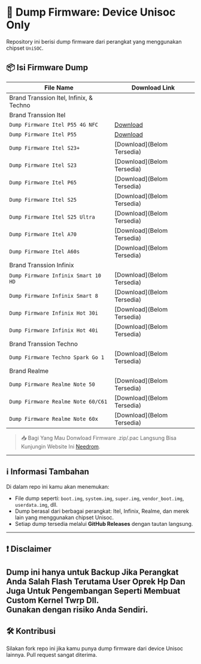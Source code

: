 # 📱 Dump Firmware: Device Unisoc Only

Repository ini berisi dump firmware dari perangkat yang menggunakan chipset `UniSOC`.

## 📦 Isi Firmware Dump

| File Name                       | Download Link                                                                 |
|--------------------------------|-------------------------------------------------------------------------------|
| Brand Transsion Itel, Infinix, & Techno         |                                                                               |
| Brand Transsion Itel          |                                                                               |
| `Dump Firmware Itel P55 4G NFC`                     | [Download](https://github.com/Kurumi-3/Dump_Firmware_Unisoc/releases/tag/Dump_Fw_P55_4G_NFC)                     |
| `Dump Firmware Itel P55`                     | [Download](https://github.com/Kurumi-3/Dump_Firmware_Unisoc/releases/tag/Dump_Fw_Itel_P55)                     |
| `Dump Firmware Itel S23+`                     | [Download](Belom Tersedia)                     |
| `Dump Firmware Itel S23`                     | [Download](Belom Tersedia)                     |
| `Dump Firmware Itel P65`                     | [Download](Belom Tersedia)                     |
| `Dump Firmware Itel S25`                     | [Download](Belom Tersedia)                     |
| `Dump Firmware Itel S25 Ultra`                     | [Download](Belom Tersedia)                     |
| `Dump Firmware Itel A70`                     | [Download](Belom Tersedia)                     |
| `Dump Firmware Itel A60s`                     | [Download](Belom Tersedia)                     |
| Brand Transsion Infinix           |                                                                               |
| `Dump Firmware Infinix Smart 10 HD`                     | [Download](Belom Tersedia)                     |
| `Dump Firmware Infinix Smart 8`                     | [Download](Belom Tersedia)                     |
| `Dump Firmware Infinix Hot 30i`                     | [Download](Belom Tersedia)                     |
| `Dump Firmware Infinix Hot 40i`                     | [Download](Belom Tersedia)                     |
| Brand Transsion Techno           |                                                                               |
| `Dump Firmware Techno Spark Go 1`                     | [Download](Belom Tersedia)                     |
| Brand Realme           |                                                                               |
| `Dump Firmware Realme Note 50`                     | [Download](Belom Tersedia)                     |
| `Dump Firmware Realme Note 60/C61`                     | [Download](Belom Tersedia)                     |
| `Dump Firmware Realme Note 60x`                     | [Download](Belom Tersedia)                     |


> 📥 Bagi Yang Mau Donwload Firmware .zip/.pac Langsung Bisa Kunjungin Website Ini [Needrom](https://www.needrom.com/).

---

## ℹ️ Informasi Tambahan

Di dalam repo ini kamu akan menemukan:

- File dump seperti: `boot.img`, `system.img`, `super.img`, `vendor_boot.img`, `userdata.img`, dll.
- Dump berasal dari berbagai perangkat: Itel, Infinix, Realme, dan merek lain yang menggunakan chipset Unisoc.
- Setiap dump tersedia melalui **GitHub Releases** dengan tautan langsung.

---

## ❗ Disclaimer

Dump ini hanya untuk **Backup Jika Perangkat Anda Salah Flash Terutama User Oprek Hp Dan Juga Untuk Pengembangan Seperti Membuat Custom Kernel Twrp Dll**.  
Gunakan dengan risiko Anda Sendiri.
---

## 🛠️ Kontribusi

Silakan fork repo ini jika kamu punya dump firmware dari device Unisoc lainnya. Pull request sangat diterima.

